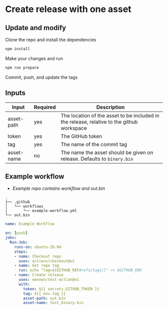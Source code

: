 # Create release with one asset

## Update and modify

Clone the repo and install the dependencies

```bash
npm install
```

Make your changes and run

```bash
npm run prepare
```

Commit, push, and update the tags

## Inputs

Input       | Required  | Description
------------|-----------|-------------
asset-path  | yes       | The location of the asset to be included in the release, relative to the github workspace
token       | yes       | The GitHub token
tag         | yes       | The name of the commit tag 
asset-name  | no        | The name the asset should be given on release. Defaults to `binary.bin`

## Example workflow

- _Example repo contains workflow and out.bin_

```text
.
├── .github
│   └── workflows
│       └── example-workflow.yml
└── out.bin

```

```yaml
name: Example Workflow

on: [push]
jobs:
  Run-Job:
    runs-on: ubuntu-20.04
    steps:
    - name: Checkout repo
      uses: actions/checkout@v2
    - name: Get repo tag
      run: echo "tag=${GITHUB_REF#refs/tags/}" >> $GITHUB_ENV
    - name: Create release
      uses: ownown/test-action@v1
      with:
        token: ${{ secrets.GITHUB_TOKEN }}
        tag: ${{ env.tag }}
        asset-path: out.bin
        asset-name: test_binary.bin
```
